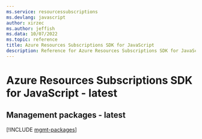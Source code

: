 ```yaml
---
ms.service: resourcessubscriptions
ms.devlang: javascript
author: xirzec
ms.author: jeffish
ms.data: 10/07/2022
ms.topic: reference
title: Azure Resources Subscriptions SDK for JavaScript
description: Reference for Azure Resources Subscriptions SDK for JavaScript
---
```

# Azure Resources Subscriptions SDK for JavaScript - latest

## Management packages - latest
[!INCLUDE [mgmt-packages](resources-subscriptions-mgmt-index.md)]